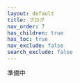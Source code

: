 ```yaml
---
layout: default
title: ブログ
nav_order: 7
has_children: true
has_toc: true
nav_exclude: false
search_exclude: false
---
```


準備中
